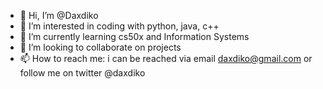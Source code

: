 - 👋 Hi, I’m @Daxdiko
- 👀 I’m interested in coding with python, java, c++
- 🌱 I’m currently learning cs50x and Information Systems
- 💞️ I’m looking to collaborate on projects
- 📫 How to reach me: i can be reached via email daxdiko@gmail.com or follow me on twitter @daxdiko

<!---
Daxdiko/Daxdiko is a ✨ special ✨ repository because its `README.md` (this file) appears on your GitHub profile.
You can click the Preview link to take a look at your changes.
--->
